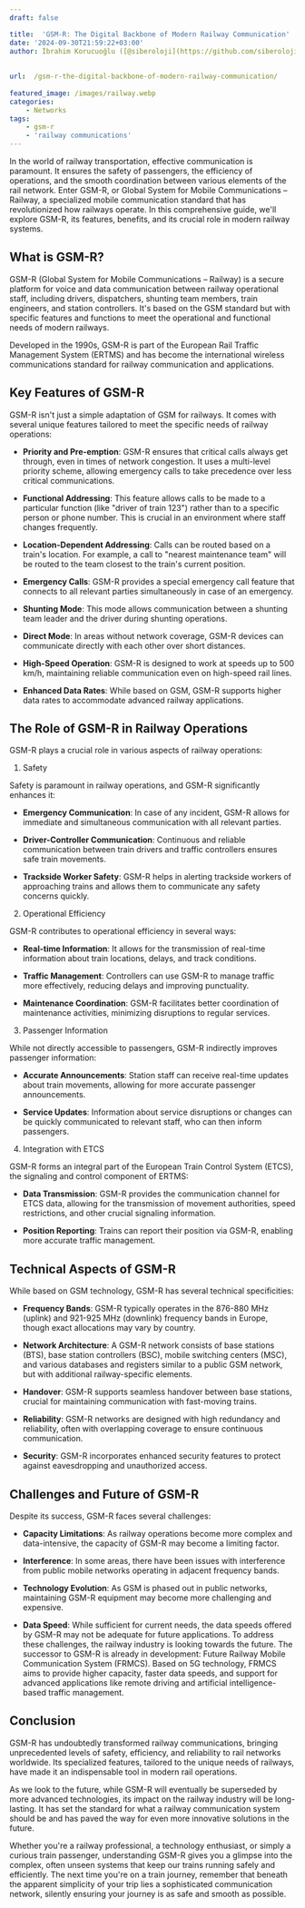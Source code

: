 ```yaml
---
draft: false

title:  'GSM-R: The Digital Backbone of Modern Railway Communication'
date: '2024-09-30T21:59:22+03:00'
author: İbrahim Korucuoğlu ([@siberoloji](https://github.com/siberoloji))
 
 
url:  /gsm-r-the-digital-backbone-of-modern-railway-communication/
 
featured_image: /images/railway.webp
categories:
    - Networks
tags:
    - gsm-r
    - 'railway communications'
---
```



In the world of railway transportation, effective communication is paramount. It ensures the safety of passengers, the efficiency of operations, and the smooth coordination between various elements of the rail network. Enter GSM-R, or Global System for Mobile Communications – Railway, a specialized mobile communication standard that has revolutionized how railways operate. In this comprehensive guide, we'll explore GSM-R, its features, benefits, and its crucial role in modern railway systems.



## What is GSM-R?



GSM-R (Global System for Mobile Communications – Railway) is a secure platform for voice and data communication between railway operational staff, including drivers, dispatchers, shunting team members, train engineers, and station controllers. It's based on the GSM standard but with specific features and functions to meet the operational and functional needs of modern railways.



Developed in the 1990s, GSM-R is part of the European Rail Traffic Management System (ERTMS) and has become the international wireless communications standard for railway communication and applications.



## Key Features of GSM-R



GSM-R isn't just a simple adaptation of GSM for railways. It comes with several unique features tailored to meet the specific needs of railway operations:


* **Priority and Pre-emption**: GSM-R ensures that critical calls always get through, even in times of network congestion. It uses a multi-level priority scheme, allowing emergency calls to take precedence over less critical communications.

* **Functional Addressing**: This feature allows calls to be made to a particular function (like "driver of train 123") rather than to a specific person or phone number. This is crucial in an environment where staff changes frequently.

* **Location-Dependent Addressing**: Calls can be routed based on a train's location. For example, a call to "nearest maintenance team" will be routed to the team closest to the train's current position.

* **Emergency Calls**: GSM-R provides a special emergency call feature that connects to all relevant parties simultaneously in case of an emergency.

* **Shunting Mode**: This mode allows communication between a shunting team leader and the driver during shunting operations.

* **Direct Mode**: In areas without network coverage, GSM-R devices can communicate directly with each other over short distances.

* **High-Speed Operation**: GSM-R is designed to work at speeds up to 500 km/h, maintaining reliable communication even on high-speed rail lines.

* **Enhanced Data Rates**: While based on GSM, GSM-R supports higher data rates to accommodate advanced railway applications.
## The Role of GSM-R in Railway Operations



GSM-R plays a crucial role in various aspects of railway operations:



1. Safety



Safety is paramount in railway operations, and GSM-R significantly enhances it:


* **Emergency Communication**: In case of any incident, GSM-R allows for immediate and simultaneous communication with all relevant parties.

* **Driver-Controller Communication**: Continuous and reliable communication between train drivers and traffic controllers ensures safe train movements.

* **Trackside Worker Safety**: GSM-R helps in alerting trackside workers of approaching trains and allows them to communicate any safety concerns quickly.
2. Operational Efficiency



GSM-R contributes to operational efficiency in several ways:


* **Real-time Information**: It allows for the transmission of real-time information about train locations, delays, and track conditions.

* **Traffic Management**: Controllers can use GSM-R to manage traffic more effectively, reducing delays and improving punctuality.

* **Maintenance Coordination**: GSM-R facilitates better coordination of maintenance activities, minimizing disruptions to regular services.
3. Passenger Information



While not directly accessible to passengers, GSM-R indirectly improves passenger information:


* **Accurate Announcements**: Station staff can receive real-time updates about train movements, allowing for more accurate passenger announcements.

* **Service Updates**: Information about service disruptions or changes can be quickly communicated to relevant staff, who can then inform passengers.
4. Integration with ETCS



GSM-R forms an integral part of the European Train Control System (ETCS), the signaling and control component of ERTMS:


* **Data Transmission**: GSM-R provides the communication channel for ETCS data, allowing for the transmission of movement authorities, speed restrictions, and other crucial signaling information.

* **Position Reporting**: Trains can report their position via GSM-R, enabling more accurate traffic management.
## Technical Aspects of GSM-R



While based on GSM technology, GSM-R has several technical specificities:


* **Frequency Bands**: GSM-R typically operates in the 876-880 MHz (uplink) and 921-925 MHz (downlink) frequency bands in Europe, though exact allocations may vary by country.

* **Network Architecture**: A GSM-R network consists of base stations (BTS), base station controllers (BSC), mobile switching centers (MSC), and various databases and registers similar to a public GSM network, but with additional railway-specific elements.

* **Handover**: GSM-R supports seamless handover between base stations, crucial for maintaining communication with fast-moving trains.

* **Reliability**: GSM-R networks are designed with high redundancy and reliability, often with overlapping coverage to ensure continuous communication.

* **Security**: GSM-R incorporates enhanced security features to protect against eavesdropping and unauthorized access.
## Challenges and Future of GSM-R



Despite its success, GSM-R faces several challenges:


* **Capacity Limitations**: As railway operations become more complex and data-intensive, the capacity of GSM-R may become a limiting factor.

* **Interference**: In some areas, there have been issues with interference from public mobile networks operating in adjacent frequency bands.

* **Technology Evolution**: As GSM is phased out in public networks, maintaining GSM-R equipment may become more challenging and expensive.

* **Data Speed**: While sufficient for current needs, the data speeds offered by GSM-R may not be adequate for future applications.
To address these challenges, the railway industry is looking towards the future. The successor to GSM-R is already in development: Future Railway Mobile Communication System (FRMCS). Based on 5G technology, FRMCS aims to provide higher capacity, faster data speeds, and support for advanced applications like remote driving and artificial intelligence-based traffic management.



## Conclusion



GSM-R has undoubtedly transformed railway communications, bringing unprecedented levels of safety, efficiency, and reliability to rail networks worldwide. Its specialized features, tailored to the unique needs of railways, have made it an indispensable tool in modern rail operations.



As we look to the future, while GSM-R will eventually be superseded by more advanced technologies, its impact on the railway industry will be long-lasting. It has set the standard for what a railway communication system should be and has paved the way for even more innovative solutions in the future.



Whether you're a railway professional, a technology enthusiast, or simply a curious train passenger, understanding GSM-R gives you a glimpse into the complex, often unseen systems that keep our trains running safely and efficiently. The next time you're on a train journey, remember that beneath the apparent simplicity of your trip lies a sophisticated communication network, silently ensuring your journey is as safe and smooth as possible.
